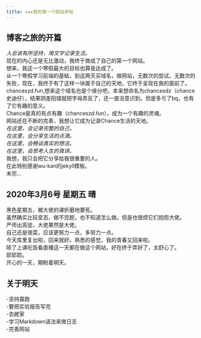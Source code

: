 ```yaml
---
title: ★★★我的第一个网站来啦
---
```

## 博客之旅的开篇
_人总该有所坚持，用文字记录生活。_  
现在的内心还是无比激动，我终于做成了自己的第一个网站。  
想来，我这一个寒假最大的目标也算是达成了。  
从一个寒假学习前端的基础，到这两天买域名，做网站，无数次的尝试，无数次的失败，现在，我终于有了这样一块属于自己的天地，它终于呈现在我的面前了。  
chanceszd.fun,想来这个域名也是个缘分吧，本来想命名为chancesdz（chance史迪仔），结果阴差阳错就把字母弄反了，还一直没意识到。但是多亏了bq，也有了它有趣的意义。  
Chance是真的有点有趣（chanceszd.fun），成为一个有趣的灵魂。  
网站还在不断的完善，我想让它成为记录Chance生活的天地。  
_在这里，会记录完整的自己。  
在这里，会分享生活的点滴。  
在这里，会畅谈真实的想法。  
在这里，会思考人生的真谛。_  
我想，我只会把它分享给我很重要的人。  
在此特别感谢wu-kan的jekyll模板。  
未完...  
## 2020年3月6号 星期五 晴
黑色星期五，被大佬的课折磨地要死。  
虽然确实比较变态，做不完题，也不知道怎么做。但是也很烦它们抱怨大佬。  
严师出高徒，大佬果然是大佬。  
自己还是很菜，应该更努力一点，多努力一点。  
今天库里复出啦，回来就好。熟悉的感觉，我的青春又回来啦。  
除了上课吃饭看直播这一天都在做这个网站，好在终于弄好了，太舒心了。  
耶耶耶。  
开心的一天，期盼着明天。  
## 关于明天
-坚持晨跑  
-要把实验报告写完  
-去姥家  
-学习Markdown语法来做日志  
-完善网站  
